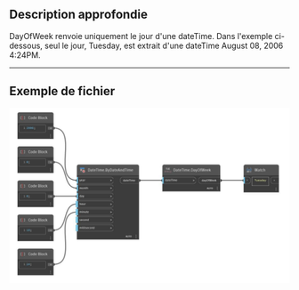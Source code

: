 ## Description approfondie
DayOfWeek renvoie uniquement le jour d'une dateTime. Dans l'exemple ci-dessous, seul le jour, Tuesday, est extrait d'une dateTime August 08, 2006 4:24PM.
___
## Exemple de fichier

![DayOfWeek](./DSCore.DateTime.DayOfWeek_img.jpg)

